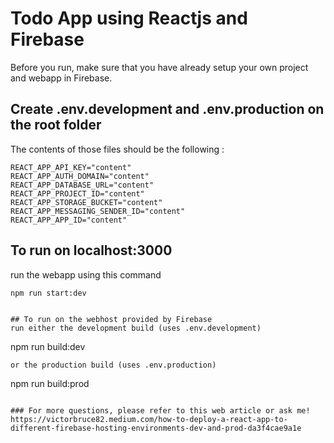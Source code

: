 # Todo App using Reactjs and Firebase

Before you run, make sure that you have already setup your own project and webapp in Firebase.

## Create .env.development and .env.production on the root folder

The contents of those files should be the following :
```
REACT_APP_API_KEY="content"
REACT_APP_AUTH_DOMAIN="content"
REACT_APP_DATABASE_URL="content"
REACT_APP_PROJECT_ID="content"
REACT_APP_STORAGE_BUCKET="content"
REACT_APP_MESSAGING_SENDER_ID="content"
REACT_APP_APP_ID="content"
```
## To run on localhost:3000
run the webapp using this command
```
npm run start:dev


## To run on the webhost provided by Firebase
run either the development build (uses .env.development)
```
npm run build:dev
```
or the production build (uses .env.production)
```
npm run build:prod
```

### For more questions, please refer to this web article or ask me!
https://victorbruce82.medium.com/how-to-deploy-a-react-app-to-different-firebase-hosting-environments-dev-and-prod-da3f4cae9a1e

